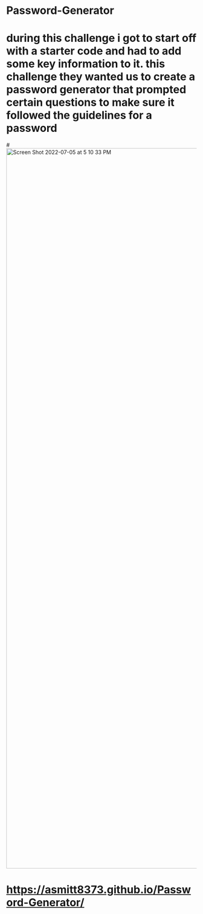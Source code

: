 # Password-Generator
# during this challenge i got to start off with a starter code and had to add some key information to it. this challenge they wanted us to create a password generator that prompted certain questions to make sure it followed the guidelines for a password
#<img width="1904" alt="Screen Shot 2022-07-05 at 5 10 33 PM" src="https://user-images.githubusercontent.com/107019893/177436630-80338ab0-4a0a-46d5-a294-115462266a2b.png">
# https://asmitt8373.github.io/Password-Generator/
